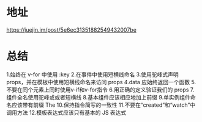 # 地址
https://juejin.im/post/5e6ec31351882549432007be

# 总结
1.始终在 v-for 中使用 :key
2.在事件中使用短横线命名
3.使用驼峰式声明 props，并在模板中使用短横线命名来访问 props
4.data 应始终返回一个函数
5.不要在同个元素上同时使用v-if和v-for指令
6.用正确的定义验证我们的 props
7.组件全名使用驼峰或或者短横线
8.基本组件应该相应地加上前缀
9.单实例组件命名应该带有前缀 The
10.保持指令简写的一致性
11.不要在“created”和“watch”中调用方法
12.模板表达式应该只有基本的 JS 表达式
